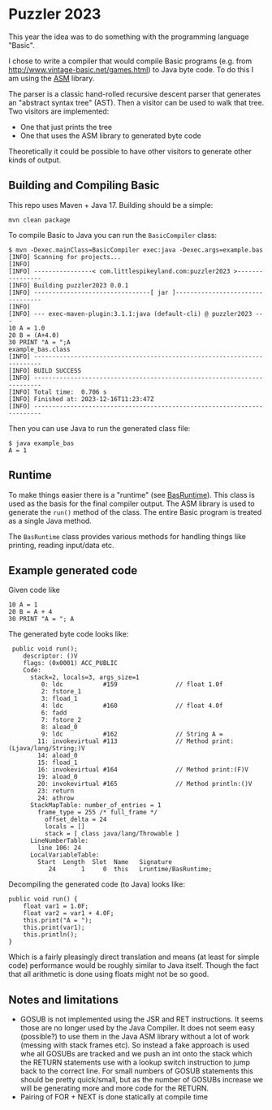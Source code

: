 # Puzzler 2023

This year the idea was to do something with the programming language "Basic".

I chose to write a compiler that would compile Basic programs (e.g. from http://www.vintage-basic.net/games.html)
to Java byte code.  To do this I am using the [ASM](https://asm.ow2.io/) library.

The parser is a classic hand-rolled recursive descent parser that generates an
"abstract syntax tree" (AST).  Then a visitor can be used to walk that tree.  Two
visitors are implemented:

* One that just prints the tree
* One that uses the ASM library to generated byte code

Theoretically it could be possible to have other visitors to generate
other kinds of output.

## Building and Compiling Basic

This repo uses Maven + Java 17.  Building should be a simple:
```
mvn clean package
```

To compile Basic to Java you can run the `BasicCompiler` class:
```
$ mvn -Dexec.mainClass=BasicCompiler exec:java -Dexec.args=example.bas
[INFO] Scanning for projects...
[INFO] 
[INFO] ----------------< com.littlespikeyland.com:puzzler2023 >----------------
[INFO] Building puzzler2023 0.0.1
[INFO] --------------------------------[ jar ]---------------------------------
[INFO] 
[INFO] --- exec-maven-plugin:3.1.1:java (default-cli) @ puzzler2023 ---
10 A = 1.0
20 B = (A+4.0)
30 PRINT "A = ";A
example_bas.class
[INFO] ------------------------------------------------------------------------
[INFO] BUILD SUCCESS
[INFO] ------------------------------------------------------------------------
[INFO] Total time:  0.706 s
[INFO] Finished at: 2023-12-16T11:23:47Z
[INFO] ------------------------------------------------------------------------
```

Then you can use Java to run the generated class file:
```
$ java example_bas 
A = 1
```

## Runtime

To make things easier there is a "runtime" (see [BasRuntime](src/main/java/runtime/BasRuntime.java)).  This class
is used as the basis for the final compiler output.  The ASM library is used to generate the `run()` method
of the class.  The entire Basic program is treated as a single Java method.

The `BasRuntime` class provides various methods for handling things like printing, reading input/data etc.

## Example generated code

Given code like

```
10 A = 1
20 B = A + 4
30 PRINT "A = "; A
```

The generated byte code looks like:

```
 public void run();
    descriptor: ()V
    flags: (0x0001) ACC_PUBLIC
    Code:
      stack=2, locals=3, args_size=1
         0: ldc           #159                // float 1.0f
         2: fstore_1
         3: fload_1
         4: ldc           #160                // float 4.0f
         6: fadd
         7: fstore_2
         8: aload_0
         9: ldc           #162                // String A =
        11: invokevirtual #113                // Method print:(Ljava/lang/String;)V
        14: aload_0
        15: fload_1
        16: invokevirtual #164                // Method print:(F)V
        19: aload_0
        20: invokevirtual #165                // Method println:()V
        23: return
        24: athrow
      StackMapTable: number_of_entries = 1
        frame_type = 255 /* full_frame */
          offset_delta = 24
          locals = []
          stack = [ class java/lang/Throwable ]
      LineNumberTable:
        line 106: 24
      LocalVariableTable:
        Start  Length  Slot  Name   Signature
           24       1     0  this   Lruntime/BasRuntime;
```

Decompiling the generated code (to Java) looks like:

```
public void run() {
    float var1 = 1.0F;
    float var2 = var1 + 4.0F;
    this.print("A = ");
    this.print(var1);
    this.println();
}
```

Which is a fairly pleasingly direct translation and means (at least for simple code) performance
would be roughly similar to Java itself.  Though the fact that all arithmetic is done using floats
might not be so good.

## Notes and limitations

* GOSUB is not implemented using the JSR and RET instructions. It seems those are no longer 
  used by the Java Compiler. It does not seem easy (possible?) to use them in the Java ASM library
  without a lot of work (messing with stack frames etc). So instead a fake approach is used
  whe all GOSUBs are tracked and we push an int onto the stack which the RETURN statements use 
  with a lookup switch instruction to jump back to the correct line.  For small numbers of GOSUB
  statements this should be pretty quick/small, but as the number of GOSUBs increase we will be generating
  more and more code for the RETURN.
* Pairing of FOR + NEXT is done statically at compile time